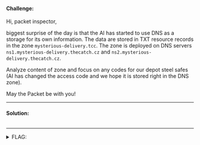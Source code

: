 #### Challenge:

Hi, packet inspector,

biggest surprise of the day is that the AI has started to use DNS as a storage for its own information. The data are stored in TXT resource records in the zone `mysterious-delivery.tcc`. The zone is deployed on DNS servers `ns1.mysterious-delivery.thecatch.cz` and `ns2.mysterious-delivery.thecatch.cz`.

Analyze content of zone and focus on any codes for our depot steel safes (AI has changed the access code and we hope it is stored right in the DNS zone).

May the Packet be with you!

---

#### Solution:

```bash
```

---

<details><summary>FLAG:</summary>

```
FLAG{Yr31-XoXE-4Fq8-6PIs}
```

</details>
<br/>
